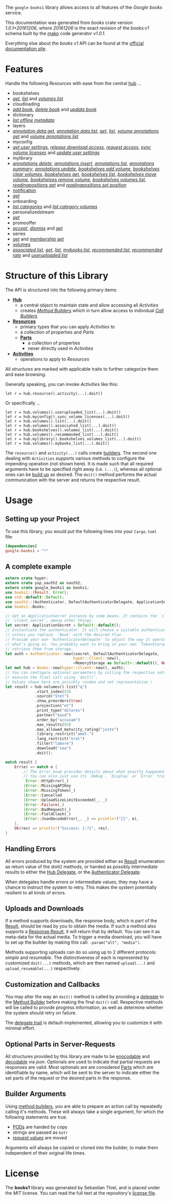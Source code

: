 <!---
DO NOT EDIT !
This file was generated automatically from 'src/mako/api/README.md.mako'
DO NOT EDIT !
-->
The `google-books1` library allows access to all features of the *Google books* service.

This documentation was generated from *books* crate version *1.0.1+20161206*, where *20161206* is the exact revision of the *books:v1* schema built by the [mako](http://www.makotemplates.org/) code generator *v1.0.1*.

Everything else about the *books* *v1* API can be found at the
[official documentation site](https://developers.google.com/books/docs/v1/getting_started).
# Features

Handle the following *Resources* with ease from the central [hub](https://docs.rs/google-books1/1.0.1+20161206/google_books1/struct.Books.html) ... 

* bookshelves
 * [*get*](https://docs.rs/google-books1/1.0.1+20161206/google_books1/struct.BookshelveGetCall.html), [*list*](https://docs.rs/google-books1/1.0.1+20161206/google_books1/struct.BookshelveListCall.html) and [*volumes list*](https://docs.rs/google-books1/1.0.1+20161206/google_books1/struct.BookshelveVolumeListCall.html)
* cloudloading
 * [*add book*](https://docs.rs/google-books1/1.0.1+20161206/google_books1/struct.CloudloadingAddBookCall.html), [*delete book*](https://docs.rs/google-books1/1.0.1+20161206/google_books1/struct.CloudloadingDeleteBookCall.html) and [*update book*](https://docs.rs/google-books1/1.0.1+20161206/google_books1/struct.CloudloadingUpdateBookCall.html)
* dictionary
 * [*list offline metadata*](https://docs.rs/google-books1/1.0.1+20161206/google_books1/struct.DictionaryListOfflineMetadataCall.html)
* layers
 * [*annotation data get*](https://docs.rs/google-books1/1.0.1+20161206/google_books1/struct.LayerAnnotationDataGetCall.html), [*annotation data list*](https://docs.rs/google-books1/1.0.1+20161206/google_books1/struct.LayerAnnotationDataListCall.html), [*get*](https://docs.rs/google-books1/1.0.1+20161206/google_books1/struct.LayerGetCall.html), [*list*](https://docs.rs/google-books1/1.0.1+20161206/google_books1/struct.LayerListCall.html), [*volume annotations get*](https://docs.rs/google-books1/1.0.1+20161206/google_books1/struct.LayerVolumeAnnotationGetCall.html) and [*volume annotations list*](https://docs.rs/google-books1/1.0.1+20161206/google_books1/struct.LayerVolumeAnnotationListCall.html)
* myconfig
 * [*get user settings*](https://docs.rs/google-books1/1.0.1+20161206/google_books1/struct.MyconfigGetUserSettingCall.html), [*release download access*](https://docs.rs/google-books1/1.0.1+20161206/google_books1/struct.MyconfigReleaseDownloadAccesCall.html), [*request access*](https://docs.rs/google-books1/1.0.1+20161206/google_books1/struct.MyconfigRequestAccesCall.html), [*sync volume licenses*](https://docs.rs/google-books1/1.0.1+20161206/google_books1/struct.MyconfigSyncVolumeLicenseCall.html) and [*update user settings*](https://docs.rs/google-books1/1.0.1+20161206/google_books1/struct.MyconfigUpdateUserSettingCall.html)
* mylibrary
 * [*annotations delete*](https://docs.rs/google-books1/1.0.1+20161206/google_books1/struct.MylibraryAnnotationDeleteCall.html), [*annotations insert*](https://docs.rs/google-books1/1.0.1+20161206/google_books1/struct.MylibraryAnnotationInsertCall.html), [*annotations list*](https://docs.rs/google-books1/1.0.1+20161206/google_books1/struct.MylibraryAnnotationListCall.html), [*annotations summary*](https://docs.rs/google-books1/1.0.1+20161206/google_books1/struct.MylibraryAnnotationSummaryCall.html), [*annotations update*](https://docs.rs/google-books1/1.0.1+20161206/google_books1/struct.MylibraryAnnotationUpdateCall.html), [*bookshelves add volume*](https://docs.rs/google-books1/1.0.1+20161206/google_books1/struct.MylibraryBookshelveAddVolumeCall.html), [*bookshelves clear volumes*](https://docs.rs/google-books1/1.0.1+20161206/google_books1/struct.MylibraryBookshelveClearVolumeCall.html), [*bookshelves get*](https://docs.rs/google-books1/1.0.1+20161206/google_books1/struct.MylibraryBookshelveGetCall.html), [*bookshelves list*](https://docs.rs/google-books1/1.0.1+20161206/google_books1/struct.MylibraryBookshelveListCall.html), [*bookshelves move volume*](https://docs.rs/google-books1/1.0.1+20161206/google_books1/struct.MylibraryBookshelveMoveVolumeCall.html), [*bookshelves remove volume*](https://docs.rs/google-books1/1.0.1+20161206/google_books1/struct.MylibraryBookshelveRemoveVolumeCall.html), [*bookshelves volumes list*](https://docs.rs/google-books1/1.0.1+20161206/google_books1/struct.MylibraryBookshelveVolumeListCall.html), [*readingpositions get*](https://docs.rs/google-books1/1.0.1+20161206/google_books1/struct.MylibraryReadingpositionGetCall.html) and [*readingpositions set position*](https://docs.rs/google-books1/1.0.1+20161206/google_books1/struct.MylibraryReadingpositionSetPositionCall.html)
* [notification](https://docs.rs/google-books1/1.0.1+20161206/google_books1/struct.Notification.html)
 * [*get*](https://docs.rs/google-books1/1.0.1+20161206/google_books1/struct.NotificationGetCall.html)
* onboarding
 * [*list categories*](https://docs.rs/google-books1/1.0.1+20161206/google_books1/struct.OnboardingListCategoryCall.html) and [*list category volumes*](https://docs.rs/google-books1/1.0.1+20161206/google_books1/struct.OnboardingListCategoryVolumeCall.html)
* personalizedstream
 * [*get*](https://docs.rs/google-books1/1.0.1+20161206/google_books1/struct.PersonalizedstreamGetCall.html)
* promooffer
 * [*accept*](https://docs.rs/google-books1/1.0.1+20161206/google_books1/struct.PromoofferAcceptCall.html), [*dismiss*](https://docs.rs/google-books1/1.0.1+20161206/google_books1/struct.PromoofferDismisCall.html) and [*get*](https://docs.rs/google-books1/1.0.1+20161206/google_books1/struct.PromoofferGetCall.html)
* series
 * [*get*](https://docs.rs/google-books1/1.0.1+20161206/google_books1/struct.SeryGetCall.html) and [*membership get*](https://docs.rs/google-books1/1.0.1+20161206/google_books1/struct.SeryMembershipGetCall.html)
* [volumes](https://docs.rs/google-books1/1.0.1+20161206/google_books1/struct.Volume.html)
 * [*associated list*](https://docs.rs/google-books1/1.0.1+20161206/google_books1/struct.VolumeAssociatedListCall.html), [*get*](https://docs.rs/google-books1/1.0.1+20161206/google_books1/struct.VolumeGetCall.html), [*list*](https://docs.rs/google-books1/1.0.1+20161206/google_books1/struct.VolumeListCall.html), [*mybooks list*](https://docs.rs/google-books1/1.0.1+20161206/google_books1/struct.VolumeMybookListCall.html), [*recommended list*](https://docs.rs/google-books1/1.0.1+20161206/google_books1/struct.VolumeRecommendedListCall.html), [*recommended rate*](https://docs.rs/google-books1/1.0.1+20161206/google_books1/struct.VolumeRecommendedRateCall.html) and [*useruploaded list*](https://docs.rs/google-books1/1.0.1+20161206/google_books1/struct.VolumeUseruploadedListCall.html)




# Structure of this Library

The API is structured into the following primary items:

* **[Hub](https://docs.rs/google-books1/1.0.1+20161206/google_books1/struct.Books.html)**
    * a central object to maintain state and allow accessing all *Activities*
    * creates [*Method Builders*](https://docs.rs/google-books1/1.0.1+20161206/google_books1/trait.MethodsBuilder.html) which in turn
      allow access to individual [*Call Builders*](https://docs.rs/google-books1/1.0.1+20161206/google_books1/trait.CallBuilder.html)
* **[Resources](https://docs.rs/google-books1/1.0.1+20161206/google_books1/trait.Resource.html)**
    * primary types that you can apply *Activities* to
    * a collection of properties and *Parts*
    * **[Parts](https://docs.rs/google-books1/1.0.1+20161206/google_books1/trait.Part.html)**
        * a collection of properties
        * never directly used in *Activities*
* **[Activities](https://docs.rs/google-books1/1.0.1+20161206/google_books1/trait.CallBuilder.html)**
    * operations to apply to *Resources*

All *structures* are marked with applicable traits to further categorize them and ease browsing.

Generally speaking, you can invoke *Activities* like this:

```Rust,ignore
let r = hub.resource().activity(...).doit()
```

Or specifically ...

```ignore
let r = hub.volumes().useruploaded_list(...).doit()
let r = hub.myconfig().sync_volume_licenses(...).doit()
let r = hub.volumes().list(...).doit()
let r = hub.volumes().associated_list(...).doit()
let r = hub.bookshelves().volumes_list(...).doit()
let r = hub.volumes().recommended_list(...).doit()
let r = hub.mylibrary().bookshelves_volumes_list(...).doit()
let r = hub.volumes().mybooks_list(...).doit()
```

The `resource()` and `activity(...)` calls create [builders][builder-pattern]. The second one dealing with `Activities` 
supports various methods to configure the impending operation (not shown here). It is made such that all required arguments have to be 
specified right away (i.e. `(...)`), whereas all optional ones can be [build up][builder-pattern] as desired.
The `doit()` method performs the actual communication with the server and returns the respective result.

# Usage

## Setting up your Project

To use this library, you would put the following lines into your `Cargo.toml` file:

```toml
[dependencies]
google-books1 = "*"
```

## A complete example

```Rust
extern crate hyper;
extern crate yup_oauth2 as oauth2;
extern crate google_books1 as books1;
use books1::{Result, Error};
use std::default::Default;
use oauth2::{Authenticator, DefaultAuthenticatorDelegate, ApplicationSecret, MemoryStorage};
use books1::Books;

// Get an ApplicationSecret instance by some means. It contains the `client_id` and 
// `client_secret`, among other things.
let secret: ApplicationSecret = Default::default();
// Instantiate the authenticator. It will choose a suitable authentication flow for you, 
// unless you replace  `None` with the desired Flow.
// Provide your own `AuthenticatorDelegate` to adjust the way it operates and get feedback about 
// what's going on. You probably want to bring in your own `TokenStorage` to persist tokens and
// retrieve them from storage.
let auth = Authenticator::new(&secret, DefaultAuthenticatorDelegate,
                              hyper::Client::new(),
                              <MemoryStorage as Default>::default(), None);
let mut hub = Books::new(hyper::Client::new(), auth);
// You can configure optional parameters by calling the respective setters at will, and
// execute the final call using `doit()`.
// Values shown here are possibly random and not representative !
let result = hub.volumes().list("q")
             .start_index(53)
             .source("Stet")
             .show_preorders(true)
             .projection("et")
             .print_type("dolores")
             .partner("kasd")
             .order_by("accusam")
             .max_results(93)
             .max_allowed_maturity_rating("justo")
             .library_restrict("amet.")
             .lang_restrict("erat")
             .filter("labore")
             .download("sea")
             .doit();

match result {
    Err(e) => match e {
        // The Error enum provides details about what exactly happened.
        // You can also just use its `Debug`, `Display` or `Error` traits
         Error::HttpError(_)
        |Error::MissingAPIKey
        |Error::MissingToken(_)
        |Error::Cancelled
        |Error::UploadSizeLimitExceeded(_, _)
        |Error::Failure(_)
        |Error::BadRequest(_)
        |Error::FieldClash(_)
        |Error::JsonDecodeError(_, _) => println!("{}", e),
    },
    Ok(res) => println!("Success: {:?}", res),
}

```
## Handling Errors

All errors produced by the system are provided either as [Result](https://docs.rs/google-books1/1.0.1+20161206/google_books1/enum.Result.html) enumeration as return value of 
the doit() methods, or handed as possibly intermediate results to either the 
[Hub Delegate](https://docs.rs/google-books1/1.0.1+20161206/google_books1/trait.Delegate.html), or the [Authenticator Delegate](https://docs.rs/yup-oauth2/*/yup_oauth2/trait.AuthenticatorDelegate.html).

When delegates handle errors or intermediate values, they may have a chance to instruct the system to retry. This 
makes the system potentially resilient to all kinds of errors.

## Uploads and Downloads
If a method supports downloads, the response body, which is part of the [Result](https://docs.rs/google-books1/1.0.1+20161206/google_books1/enum.Result.html), should be
read by you to obtain the media.
If such a method also supports a [Response Result](https://docs.rs/google-books1/1.0.1+20161206/google_books1/trait.ResponseResult.html), it will return that by default.
You can see it as meta-data for the actual media. To trigger a media download, you will have to set up the builder by making
this call: `.param("alt", "media")`.

Methods supporting uploads can do so using up to 2 different protocols: 
*simple* and *resumable*. The distinctiveness of each is represented by customized 
`doit(...)` methods, which are then named `upload(...)` and `upload_resumable(...)` respectively.

## Customization and Callbacks

You may alter the way an `doit()` method is called by providing a [delegate](https://docs.rs/google-books1/1.0.1+20161206/google_books1/trait.Delegate.html) to the 
[Method Builder](https://docs.rs/google-books1/1.0.1+20161206/google_books1/trait.CallBuilder.html) before making the final `doit()` call. 
Respective methods will be called to provide progress information, as well as determine whether the system should 
retry on failure.

The [delegate trait](https://docs.rs/google-books1/1.0.1+20161206/google_books1/trait.Delegate.html) is default-implemented, allowing you to customize it with minimal effort.

## Optional Parts in Server-Requests

All structures provided by this library are made to be [enocodable](https://docs.rs/google-books1/1.0.1+20161206/google_books1/trait.RequestValue.html) and 
[decodable](https://docs.rs/google-books1/1.0.1+20161206/google_books1/trait.ResponseResult.html) via *json*. Optionals are used to indicate that partial requests are responses 
are valid.
Most optionals are are considered [Parts](https://docs.rs/google-books1/1.0.1+20161206/google_books1/trait.Part.html) which are identifiable by name, which will be sent to 
the server to indicate either the set parts of the request or the desired parts in the response.

## Builder Arguments

Using [method builders](https://docs.rs/google-books1/1.0.1+20161206/google_books1/trait.CallBuilder.html), you are able to prepare an action call by repeatedly calling it's methods.
These will always take a single argument, for which the following statements are true.

* [PODs][wiki-pod] are handed by copy
* strings are passed as `&str`
* [request values](https://docs.rs/google-books1/1.0.1+20161206/google_books1/trait.RequestValue.html) are moved

Arguments will always be copied or cloned into the builder, to make them independent of their original life times.

[wiki-pod]: http://en.wikipedia.org/wiki/Plain_old_data_structure
[builder-pattern]: http://en.wikipedia.org/wiki/Builder_pattern
[google-go-api]: https://github.com/google/google-api-go-client

# License
The **books1** library was generated by Sebastian Thiel, and is placed 
under the *MIT* license.
You can read the full text at the repository's [license file][repo-license].

[repo-license]: https://github.com/Byron/google-apis-rsblob/master/LICENSE.md
